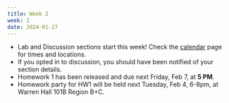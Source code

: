 ```yaml
---
title: Week 2
week: 2
date: 2024-01-27
---
```


- Lab and Discussion sections start this week! Check the [calendar](calendar) page for times and locations. 
- If you opted in to discussion, you should have been notified of your section details. 
- Homework 1 has been released and due next Friday, Feb 7, at **5 PM**. 
- Homework party for HW1 will be held next Tuesday, Feb 4, 6-8pm, at Warren Hall 101B Region B+C. 
<!-- - Lab 1 is due this Wednesday at **5 PM**. See the [calendar](calendar) for the schedule of lab sections.
- Discussion 1 will be held on Wednesday. See the [calendar](calendar) for the schedule of discussion sections.
- Vitamin 2 is due this Sunday at 11:59 PM. -->
